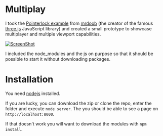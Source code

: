 Multiplay
=========

I took the [Pointerlock example](https://plus.google.com/+RicardoCabello/posts/L3uVi8w6pie) from [mrdoob](http://mrdoob.com/) (the creator of the famous [three.js](http://threejs.org) JavaScript library) and created a small prototype to showcase multiplayer and multiple viewport capabilities. 

[![ScreenShot](http://img.youtube.com/vi/HIOfZbdWD4w/0.jpg)](https://www.youtube.com/watch?v=HIOfZbdWD4w&feature=youtu.be)

I included the node_modules and the js on purpose so that it should be possible to start it without downloading packages.

Installation
============

You need [nodejs](http://nodejs.org/) installed.

If you are lucky, you can download the zip or clone the repo, enter the folder and execute `node server`. The you should be able to see a page on `http://localhost:8000`.

If that doesn't work you will want to download the modules with `npm install`.

